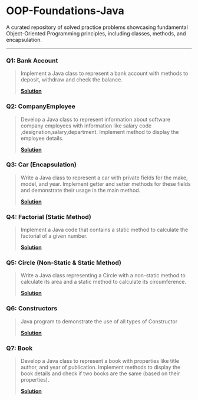 # OOP-Foundations-Java
A curated repository of solved practice problems showcasing fundamental Object-Oriented Programming principles, including classes, methods, and encapsulation.

---

### Q1: Bank Account
> Implement a Java class to represent a bank account with methods to deposit, withdraw and check the balance.
> 
> **[Solution](./src/q1_bankaccount/BankAccount.java)**

### Q2: CompanyEmployee
> Develop a Java class to represent information about software company employees with information like salary code ,designation,salary,department. Implement method to display the employee details.
> 
> **[Solution](./src/q2_companyemployee/CompanyEmployee.java)**

### Q3: Car (Encapsulation)
> Write a Java class to represent a car with private fields for the make, model, and year. Implement getter and setter methods for these fields and demonstrate their usage in the main method.
> 
> **[Solution](./src/q3_car_encapsulation/Car.java)**

### Q4: Factorial (Static Method)
> Implement a Java code that contains a static method to calculate the factorial of a given number.
> 
> **[Solution](./src/q4_factorial_static_method/Factorial.java)**

### Q5: Circle (Non-Static & Static Method)
> Write a Java class representing a Circle with a non-static method to calculate its area and a static method to calculate its circumference.
> 
> **[Solution](./src/q5_circle/Circle.java)**

### Q6: Constructors
> Java program to demonstrate the use of all types of Constructor
> 
> **[Solution](./src/q6_constructors/Student.java)**

### Q7: Book
> Develop a Java class to represent a book with properties like title author, and year of publication. Implement methods to display the book details and check if two books are the same (based on their properties).
> 
> **[Solution](./src/q7_book/Book.java)**

